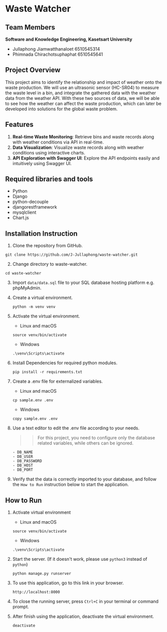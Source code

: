 # Waste Watcher

## Team Members
**Software and Knowledge Engineering, Kasetsart University**
- Jullaphong Jiamwatthanaloet 6510545314
- Phimnada Chirachotsuphaphat 6510545641

## Project Overview
This project aims to identify the relationship and impact of weather onto the waste production. We will use an ultrasonic sensor (HC-SR04) to measure the waste level in a bin, and integrate the gathered data with the weather data from the weather API. With these two sources of data, we will be able to see how the weather can affect the waste production, which can later be developed into solutions for the global waste problem.

## Features
1. **Real-time Waste Monitoring**: Retrieve bins and waste records along with weather conditions via API in real-time.
2. **Data Visualization**: Visualize waste records along with weather conditions using interactive charts.
3. **API Exploration with Swagger UI**: Explore the API endpoints easily and intuitively using Swagger UI.

## Required libraries and tools
- Python
- Django
- python-decouple
- djangorestframework
- mysqlclient
- Chart.js

## Installation Instruction
1. Clone the repository from GitHub.
```
git clone https://github.com/J-Jullaphong/waste-watcher.git
```
2. Change directory to waste-watcher.
```
cd waste-watcher
```
3. Import `data/data.sql` file to your SQL database hosting platform e.g. phpMyAdmin.
4. Create a virtual environment.
   ```
   python -m venv venv
   ```
   
5. Activate the virtual environment.
   - Linux and macOS
   ``` 
   source venv/bin/activate 
   ```
   - Windows
   ```  
   .\venv\Scripts\activate
   ```

6. Install Dependencies for required python modules.
   ```
   pip install -r requirements.txt
   ```
   
7. Create a .env file for externalized variables.
   - Linux and macOS
   ``` 
   cp sample.env .env 
   ```
   - Windows
   ```  
   copy sample.env .env
   ```
8. Use a text editor to edit the .env file according to your needs.
   >> For this project, you need to configure only the database related variables, while others can be ignored.
   ```
   - DB_NAME
   - DB_USER
   - DB_PASSWORD
   - DB_HOST
   - DB_PORT
   ```
9. Verify that the data is correctly imported to your database, and follow the `How to Run` instruction below to start the application.


## How to Run
1. Activate virtual environment
   - Linux and macOS
   ``` 
   source venv/bin/activate 
   ```
   - Windows
   ```  
   .\venv\Scripts\activate
   ```
2. Start the server. (If it doesn't work, please use `python3` instead of `python`)
   ```
   python manage.py runserver
   ```
3. To use this application, go to this link in your browser.
   ```
   http://localhost:8000
   ```

4. To close the running server, press `Ctrl+C` in your terminal or command prompt. 

5. After finish using the application, deactivate the virtual environment.
   ```
   deactivate
   ```

